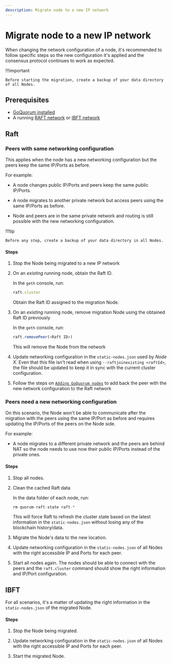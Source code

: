 ```yaml
---
description: Migrate node to a new IP network
---
```


# Migrate node to a new IP network

When changing the network configuration of a node, it's recommended to follow specific steps so the new configuration it's applied and the consensus protocol continues to work as expected.

!!!important

    Before starting the migration, create a backup of your data directory of all Nodes.

## Prerequisites

- [GoQuorum installed](../GetStarted/Install.md)
- A running [RAFT network](../../Tutorials/Create-a-Raft-network.md) or [IBFT network](../../Tutorials/Create-IBFT-Network.md)

## Raft

### Peers with same networking configuration

This applies when the node has a new networking configuration but the peers keep the same IP/Ports as before.

For example:

- A node changes public IP/Ports and peers keep the same public IP/Ports.

- A node migrates to another private network but access peers using the same IP/Ports as before.

- Node and peers are in the same private network and routing is still possible with the new networking configuration.

!!!tip

    Before any step, create a backup of your data directory in all Nodes.

#### Steps

1. Stop the Node being migrated to a new IP network

1. On an *existing* running node, obtain the Raft ID.

    In the `geth` console, run:

    ```js
    raft.cluster
    ```

    Obtain the Raft ID assigned to the migration Node.

1. On an *existing* running node, remove migration Node using the obtained Raft ID previously

    In the `geth` console, run:

    ```js
    raft.removePeer(<Raft ID>)
    ```

    This will remove the Node from the network

1. Update networking configuration in the `static-nodes.json` used by *Node X*.
    Even that this file isn't read when using `--raftjoinexisting <raftId>`, the file should be updated to keep it in sync with the current cluster configuration.

1. Follow the steps on [`Adding GoQuorum nodes`](./add_node_examples.md#raft) to add back the peer with the new network configuration to the Raft network

### Peers need a new networking configuration

On this scenario, the Node won't be able to communicate after the migration with the peers using the same IP/Port as before and requires updating the IP/Ports of the peers on the Node side.

For example:

- A node migrates to a different private network and the peers are behind NAT so the node needs to use now their public IP/Ports instead of the private ones.

#### Steps

1. Stop all nodes.

1. Clean the cached Raft data

    In the data folder of each node, run:

    ```js
    rm quorum-raft-state raft-*
    ```

    This will force Raft to refresh the cluster state based on the latest information in the `static-nodes.json` without losing any of the blockchain history/data.

1. Migrate the Node's data to the new location.

1. Update networking configuration in the `static-nodes.json` of all Nodes with the right accessible IP and Ports for each peer.

1. Start all nodes again.
    The nodes should be able to connect with the peers and the `raft.cluster` command should show the right information and IP/Port configuration.

## IBFT

For all scenarios, it's a matter of updating the right information in the `static-nodes.json` of the migrated Node.

#### Steps

1. Stop the Node being migrated.

1. Update networking configuration in the `static-nodes.json` of all Nodes with the right accessible IP and Ports for each peer.

1. Start the migrated Node.
